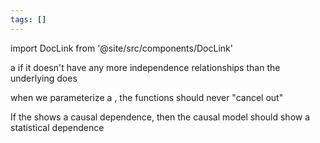 ```yaml
---
tags: []
---
```


import DocLink from '@site/src/components/DocLink'

a <DocLink to="causal model"/> if it doesn't have any more independence relationships than the underlying <DocLink to="causal structure"/> does

when we parameterize a <DocLink to="causal structure"/>, the functions should never "cancel out"

If the <DocLink to="causal structure"/> shows a causal dependence, then the causal model should show a statistical dependence